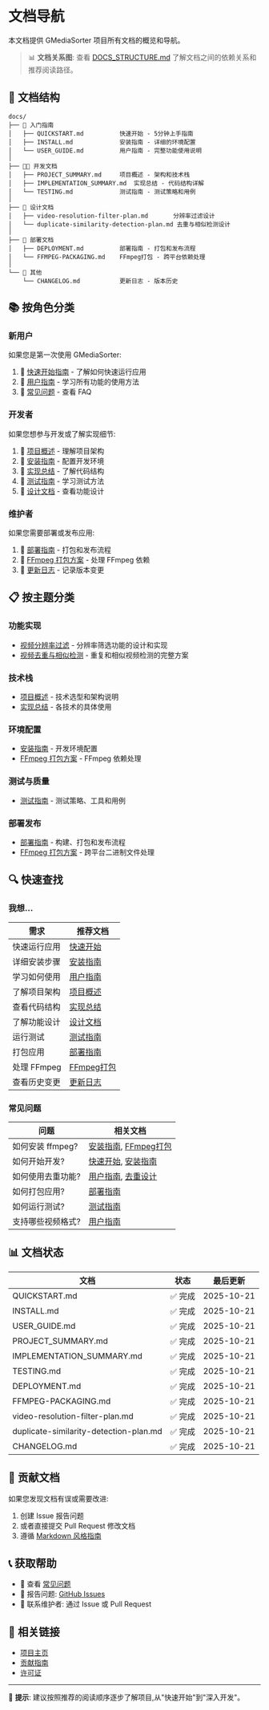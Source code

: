 # 文档导航

本文档提供 GMediaSorter 项目所有文档的概览和导航。

> 📊 **文档关系图**: 查看 [DOCS_STRUCTURE.md](DOCS_STRUCTURE.md) 了解文档之间的依赖关系和推荐阅读路径。

## 📖 文档结构

```
docs/
├── 🚀 入门指南
│   ├── QUICKSTART.md          快速开始 - 5分钟上手指南
│   ├── INSTALL.md             安装指南 - 详细的环境配置
│   └── USER_GUIDE.md          用户指南 - 完整功能使用说明
│
├── 👨‍💻 开发文档
│   ├── PROJECT_SUMMARY.md     项目概述 - 架构和技术栈
│   ├── IMPLEMENTATION_SUMMARY.md  实现总结 - 代码结构详解
│   └── TESTING.md             测试指南 - 测试策略和用例
│
├── 📐 设计文档
│   ├── video-resolution-filter-plan.md       分辨率过滤设计
│   └── duplicate-similarity-detection-plan.md 去重与相似检测设计
│
├── 🚢 部署文档
│   ├── DEPLOYMENT.md          部署指南 - 打包和发布流程
│   └── FFMPEG-PACKAGING.md    FFmpeg打包 - 跨平台依赖处理
│
└── 📝 其他
    └── CHANGELOG.md           更新日志 - 版本历史
```

## 📚 按角色分类

### 新用户

如果您是第一次使用 GMediaSorter:

1. 📖 [快速开始指南](QUICKSTART.md) - 了解如何快速运行应用
2. 📖 [用户指南](USER_GUIDE.md) - 学习所有功能的使用方法
3. 📖 [常见问题](../README.md#常见问题) - 查看 FAQ

### 开发者

如果您想参与开发或了解实现细节:

1. 📖 [项目概述](PROJECT_SUMMARY.md) - 理解项目架构
2. 📖 [安装指南](INSTALL.md) - 配置开发环境
3. 📖 [实现总结](IMPLEMENTATION_SUMMARY.md) - 了解代码结构
4. 📖 [测试指南](TESTING.md) - 学习测试方法
5. 📖 [设计文档](#设计文档) - 查看功能设计

### 维护者

如果您需要部署或发布应用:

1. 📖 [部署指南](DEPLOYMENT.md) - 打包和发布流程
2. 📖 [FFmpeg 打包方案](FFMPEG-PACKAGING.md) - 处理 FFmpeg 依赖
3. 📖 [更新日志](CHANGELOG.md) - 记录版本变更

## 📋 按主题分类

### 功能实现

- [视频分辨率过滤](video-resolution-filter-plan.md) - 分辨率筛选功能的设计和实现
- [视频去重与相似检测](duplicate-similarity-detection-plan.md) - 重复和相似视频检测的完整方案

### 技术栈

- [项目概述](PROJECT_SUMMARY.md) - 技术选型和架构说明
- [实现总结](IMPLEMENTATION_SUMMARY.md) - 各技术的具体使用

### 环境配置

- [安装指南](INSTALL.md) - 开发环境配置
- [FFmpeg 打包方案](FFMPEG-PACKAGING.md) - FFmpeg 依赖处理

### 测试与质量

- [测试指南](TESTING.md) - 测试策略、工具和用例

### 部署发布

- [部署指南](DEPLOYMENT.md) - 构建、打包和发布流程
- [FFmpeg 打包方案](FFMPEG-PACKAGING.md) - 跨平台二进制文件处理

## 🔍 快速查找

### 我想...

| 需求 | 推荐文档 |
|------|---------|
| 快速运行应用 | [快速开始](QUICKSTART.md) |
| 详细安装步骤 | [安装指南](INSTALL.md) |
| 学习如何使用 | [用户指南](USER_GUIDE.md) |
| 了解项目架构 | [项目概述](PROJECT_SUMMARY.md) |
| 查看代码结构 | [实现总结](IMPLEMENTATION_SUMMARY.md) |
| 了解功能设计 | [设计文档](#设计文档) |
| 运行测试 | [测试指南](TESTING.md) |
| 打包应用 | [部署指南](DEPLOYMENT.md) |
| 处理 FFmpeg | [FFmpeg打包](FFMPEG-PACKAGING.md) |
| 查看历史变更 | [更新日志](CHANGELOG.md) |

### 常见问题

| 问题 | 相关文档 |
|------|---------|
| 如何安装 ffmpeg? | [安装指南](INSTALL.md), [FFmpeg打包](FFMPEG-PACKAGING.md) |
| 如何开始开发? | [快速开始](QUICKSTART.md), [安装指南](INSTALL.md) |
| 如何使用去重功能? | [用户指南](USER_GUIDE.md), [去重设计](duplicate-similarity-detection-plan.md) |
| 如何打包应用? | [部署指南](DEPLOYMENT.md) |
| 如何运行测试? | [测试指南](TESTING.md) |
| 支持哪些视频格式? | [用户指南](USER_GUIDE.md) |

## 📊 文档状态

| 文档 | 状态 | 最后更新 |
|------|------|---------|
| QUICKSTART.md | ✅ 完成 | 2025-10-21 |
| INSTALL.md | ✅ 完成 | 2025-10-21 |
| USER_GUIDE.md | ✅ 完成 | 2025-10-21 |
| PROJECT_SUMMARY.md | ✅ 完成 | 2025-10-21 |
| IMPLEMENTATION_SUMMARY.md | ✅ 完成 | 2025-10-21 |
| TESTING.md | ✅ 完成 | 2025-10-21 |
| DEPLOYMENT.md | ✅ 完成 | 2025-10-21 |
| FFMPEG-PACKAGING.md | ✅ 完成 | 2025-10-21 |
| video-resolution-filter-plan.md | ✅ 完成 | 2025-10-21 |
| duplicate-similarity-detection-plan.md | ✅ 完成 | 2025-10-21 |
| CHANGELOG.md | ✅ 完成 | 2025-10-21 |

## 🤝 贡献文档

如果您发现文档有误或需要改进:

1. 创建 Issue 报告问题
2. 或者直接提交 Pull Request 修改文档
3. 遵循 [Markdown 风格指南](https://www.markdownguide.org/basic-syntax/)

## 📞 获取帮助

- 💬 查看 [常见问题](../README.md#常见问题)
- 🐛 报告问题: [GitHub Issues](https://github.com/GuntherLau/GMediaSorter/issues)
- 📧 联系维护者: 通过 Issue 或 Pull Request

## 🔗 相关链接

- [项目主页](../README.md)
- [贡献指南](../README.md#贡献指南)
- [许可证](../README.md#许可证)

---

📝 **提示**: 建议按照推荐的阅读顺序逐步了解项目,从"快速开始"到"深入开发"。

